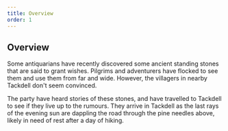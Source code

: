 ```yaml
---
title: Overview
order: 1
---
```


## Overview

Some antiquarians have recently discovered some ancient standing stones
that are said to grant wishes. Pilgrims and adventurers have flocked to
see them and use them from far and wide. However, the villagers in nearby
Tackdell don't seem convinced.

The party have heard stories of these stones, and have travelled to
Tackdell to see if they live up to the rumours. They arrive in Tackdell
as the last rays of the evening sun are dappling the road through the pine
needles above, likely in need of rest after a day of hiking.

